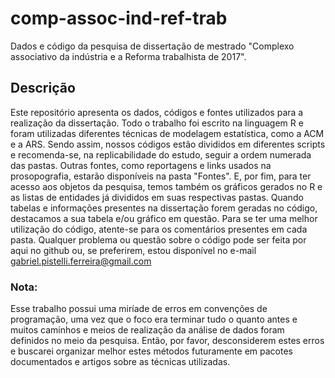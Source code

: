 # comp-assoc-ind-ref-trab
Dados e código da pesquisa de dissertação de mestrado "Complexo associativo da indústria e a Reforma trabalhista de 2017".

## Descrição
Este repositório apresenta os dados, códigos e fontes utilizados para a realização da dissertação.
Todo o trabalho foi escrito na linguagem R e foram utilizadas diferentes técnicas de modelagem estatística, como a ACM e a ARS.
Sendo assim, nossos códigos estão divididos em diferentes scripts e recomenda-se, na replicabilidade do estudo, seguir a ordem numerada das pastas.
Outras fontes, como reportagens e links usados na prosopografia, estarão disponíveis na pasta "Fontes".
E, por fim, para ter acesso aos objetos da pesquisa, temos também os gráficos gerados no R e as listas de entidades já divididos em suas respectivas pastas.
Quando tabelas e informações presentes na dissertação forem geradas no código, destacamos a sua tabela e/ou gráfico em questão.
Para se ter uma melhor utilização do código, atente-se para os comentários presentes em cada pasta. 
Qualquer problema ou questão sobre o código pode ser feita por aqui no github ou, se preferirem, estou disponível no e-mail gabriel.pistelli.ferreira@gmail.com

### Nota: 
Esse trabalho possui uma miríade de erros em convenções de programação, uma vez que o foco era terminar tudo o quanto antes e muitos caminhos e meios de realização da análise de dados foram definidos no meio da pesquisa. Então, por favor, desconsiderem estes erros e buscarei organizar melhor estes métodos futuramente em pacotes documentados e artigos sobre as técnicas utilizadas.

